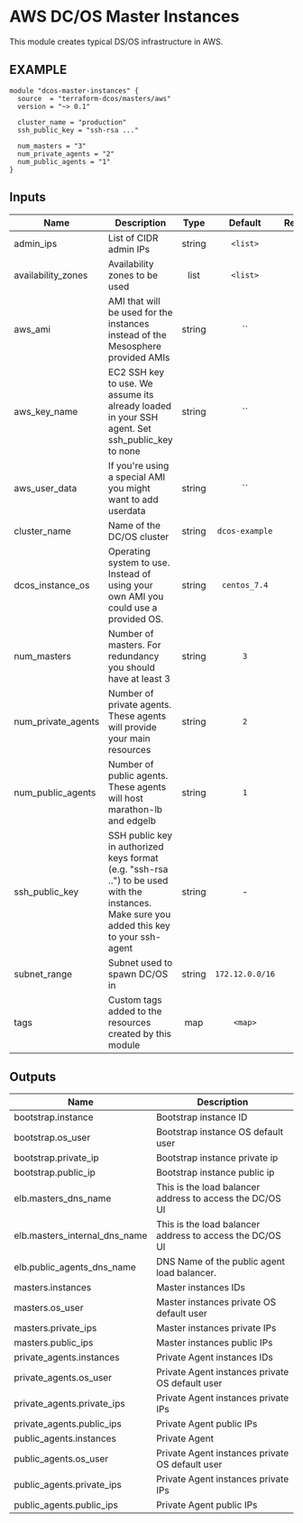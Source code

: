 AWS DC/OS Master Instances
============
This module creates typical DS/OS infrastructure in AWS.

EXAMPLE
-------

```hcl
module "dcos-master-instances" {
  source  = "terraform-dcos/masters/aws"
  version = "~> 0.1"

  cluster_name = "production"
  ssh_public_key = "ssh-rsa ..."

  num_masters = "3"
  num_private_agents = "2"
  num_public_agents = "1"
}
```


## Inputs

| Name | Description | Type | Default | Required |
|------|-------------|:----:|:-----:|:-----:|
| admin_ips | List of CIDR admin IPs | string | `<list>` | no |
| availability_zones | Availability zones to be used | list | `<list>` | no |
| aws_ami | AMI that will be used for the instances instead of the Mesosphere provided AMIs | string | `` | no |
| aws_key_name | EC2 SSH key to use. We assume its already loaded in your SSH agent. Set ssh_public_key to none | string | `` | no |
| aws_user_data | If you're using a special AMI you might want to add userdata | string | `` | no |
| cluster_name | Name of the DC/OS cluster | string | `dcos-example` | no |
| dcos_instance_os | Operating system to use. Instead of using your own AMI you could use a provided OS. | string | `centos_7.4` | no |
| num_masters | Number of masters. For redundancy you should have at least 3 | string | `3` | no |
| num_private_agents | Number of private agents. These agents will provide your main resources | string | `2` | no |
| num_public_agents | Number of public agents. These agents will host marathon-lb and edgelb | string | `1` | no |
| ssh_public_key | SSH public key in authorized keys format (e.g. "ssh-rsa ..") to be used with the instances. Make sure you added this key to your ssh-agent | string | - | yes |
| subnet_range | Subnet used to spawn DC/OS in | string | `172.12.0.0/16` | no |
| tags | Custom tags added to the resources created by this module | map | `<map>` | no |

## Outputs

| Name | Description |
|------|-------------|
| bootstrap.instance | Bootstrap instance ID |
| bootstrap.os_user | Bootstrap instance OS default user |
| bootstrap.private_ip | Bootstrap instance private ip |
| bootstrap.public_ip | Bootstrap instance public ip |
| elb.masters_dns_name | This is the load balancer address to access the DC/OS UI |
| elb.masters_internal_dns_name | This is the load balancer address to access the DC/OS UI |
| elb.public_agents_dns_name | DNS Name of the public agent load balancer. |
| masters.instances | Master instances IDs |
| masters.os_user | Master instances private OS default user |
| masters.private_ips | Master instances private IPs |
| masters.public_ips | Master instances public IPs |
| private_agents.instances | Private Agent instances IDs |
| private_agents.os_user | Private Agent instances private OS default user |
| private_agents.private_ips | Private Agent instances private IPs |
| private_agents.public_ips | Private Agent public IPs |
| public_agents.instances | Private Agent |
| public_agents.os_user | Private Agent instances private OS default user |
| public_agents.private_ips | Private Agent instances private IPs |
| public_agents.public_ips | Private Agent public IPs |

